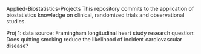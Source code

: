 Applied-Biostatistics-Projects
This repository commits to the application of biostatistics knowledge on clinical, randomized trials and observational studies.

Proj 1:
data source: Framingham longitudinal heart study
research question: Does quitting smoking reduce the likelihood of incident cardiovascular disease?
